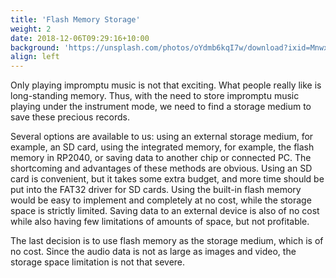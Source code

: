 ```yaml
---
title: 'Flash Memory Storage'
weight: 2
date: 2018-12-06T09:29:16+10:00
background: 'https://unsplash.com/photos/oYdmb6kqI7w/download?ixid=MnwxMjA3fDB8MXxhbGx8MXx8fHx8fDJ8fDE2NzE4NDg3ODk&force=true'
align: left
---
```


  Only playing impromptu music is not that exciting. What people really like is long-standing memory. Thus, with the need to store impromptu music playing under the instrument mode, we need to find a storage medium to save these precious records.

  Several options are available to us: using an external storage medium, for example, an SD card, using the integrated memory, for example, the flash memory in RP2040, or saving data to another chip or connected PC. The shortcoming and advantages of these methods are obvious. Using an SD card is convenient, but it takes some extra budget, and more time should be put into the FAT32 driver for SD cards. Using the built-in flash memory would be easy to implement and completely at no cost, while the storage space is strictly limited. Saving data to an external device is also of no cost while also having few limitations of amounts of space, but not profitable.

  The last decision is to use flash memory as the storage medium, which is of no cost. Since the audio data is not as large as images and video, the storage space limitation is not that severe.